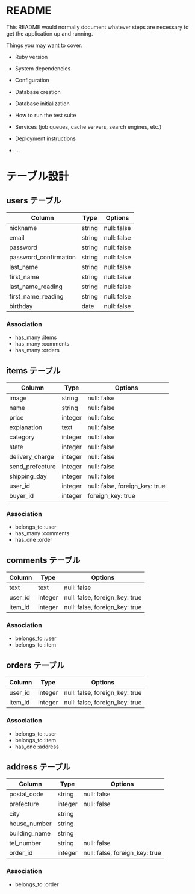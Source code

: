 # README

This README would normally document whatever steps are necessary to get the
application up and running.

Things you may want to cover:

* Ruby version

* System dependencies

* Configuration

* Database creation

* Database initialization

* How to run the test suite

* Services (job queues, cache servers, search engines, etc.)

* Deployment instructions

* ...

# テーブル設計

## users テーブル

| Column                | Type    | Options     |
| --------------------- | ------- | ----------- |
| nickname              | string  | null: false |
| email                 | string  | null: false |
| password              | string  | null: false |
| password_confirmation | string  | null: false |
| last_name             | string  | null: false |
| first_name            | string  | null: false |
| last_name_reading     | string  | null: false |
| first_name_reading    | string  | null: false |
| birthday              | date    | null: false |

### Association

- has_many :items
- has_many :comments
- has_many :orders

## items テーブル

| Column          | Type    | Options                        |
| --------------- | ------- | ------------------------------ |
| image           | string  | null: false                    |
| name            | string  | null: false                    |
| price           | integer | null: false                    |
| explanation     | text    | null: false                    |
| category        | integer | null: false                    |
| state           | integer | null: false                    |
| delivery_charge | integer | null: false                    |
| send_prefecture | integer | null: false                    |
| shipping_day    | integer | null: false                    |
| user_id         | integer | null: false, foreign_key: true |
| buyer_id        | integer |              foreign_key: true |

### Association

- belongs_to :user
- has_many :comments
- has_one :order

## comments テーブル

| Column  | Type    | Options                        |
| ------- | ------- | ------------------------------ |
| text    | text    | null: false                    |
| user_id | integer | null: false, foreign_key: true |
| item_id | integer | null: false, foreign_key: true |

### Association

- belongs_to :user
- belongs_to :item

## orders テーブル

| Column       | Type    | Options                        |
| ------------ | ------- | ------------------------------ |
| user_id      | integer | null: false, foreign_key: true |
| item_id      | integer | null: false, foreign_key: true |

### Association

- belongs_to :user
- belongs_to :item
- has_one :address

## address テーブル

| Column        | Type    | Options                        |
| ------------- | ------- | ------------------------------ |
| postal_code   | string  | null: false                    |
| prefecture    | integer | null: false                    |
| city          | string  |                                |
| house_number  | string  |                                |
| building_name | string  |                                |
| tel_number    | string  | null: false                    |
| order_id      | integer | null: false, foreign_key: true |

### Association

- belongs_to :order
